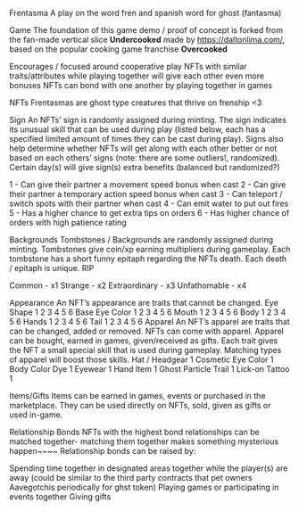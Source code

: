 Frentasma
A play on the word fren and spanish word for ghost (fantasma)

Game
The foundation of this game demo / proof of concept is forked from the fan-made vertical slice **Undercooked** made by https://daltonlima.com/, based on the popular cooking game franchise **Overcooked**

Encourages / focused around cooperative play
NFTs with similar traits/attributes while playing together will give each other even more bonuses
NFTs can bond with one another by playing together in games

NFTs
Frentasmas are ghost type creatures that thrive on frenship <3

Sign
An NFTs’ sign is randomly assigned during minting. The sign indicates its unusual skill that can be used during play (listed below, each has a specified limited amount of times they can be cast during play). Signs also help determine whether NFTs will get along with each other better or not based on each others’ signs (note: there are some outliers!, randomized). Certain day(s) will give sign(s) extra benefits (balanced but randomized?)

1 - Can give their partner a movement speed bonus when cast
2 - Can give their partner a temporary action speed bonus when cast
3 - Can teleport / switch spots with their partner when cast 
4 - Can emit water to put out fires
5 - Has a higher chance to get extra tips on orders
6 - Has higher chance of orders with high patience rating

Backgrounds
Tombstones / Backgrounds are randomly assigned during minting. Tombstones give coin/xp earning multipliers during gameplay. Each tombstone has a short funny epitaph regarding the NFTs death. Each death / epitaph is unique. RIP

Common - x1
Strange - x2
Extraordinary - x3
Unfathomable - x4

Appearance
An NFT’s appearance are traits that cannot be changed. 
Eye Shape
1
2
3
4
5
6
Base Eye Color
1
2
3
4
5
6
Mouth
1
2
3
4
5
6
Body
1
2
3
4
5
6
Hands
1
2
3
4
5
6
Tail 
1
2
3
4
5
6
Apparel
An NFT’s apparel are traits that can be changed, added or removed. NFTs can come with apparel. Apparel can be bought, earned in games, given/received as gifts. Each trait gives the NFT a small special skill that is used during gameplay. Matching types of apparel will boost those skills.
Hat / Headgear
1
Cosmetic Eye Color
1
Body Color Dye
1
Eyewear
1
Hand Item
1
Ghost Particle Trail
1
Lick-on Tattoo
1 

Items/Gifts
Items can be earned in games, events or purchased in the marketplace. They can be used directly on NFTs, sold, given as gifts or used in-game.

Relationship Bonds
NFTs with the highest bond relationships can be matched together- matching them together makes something mysterious happen~~~~ Relationship bonds can be raised by:

Spending time together in designated areas together while the player(s) are away (could be similar to the third party contracts that pet owners Aavegotchis periodically for ghst token)
Playing games or participating in events together
Giving gifts
